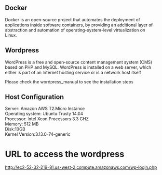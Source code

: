 
Docker
--------
Docker is an open-source project that automates the deployment of applications inside software containers, 
by providing an additional layer of abstraction and automation of operating-system-level virtualization on Linux.

Wordpress
---------
WordPress is a free and open-source content management system (CMS) based on PHP and MySQL. 
WordPress is installed on a web server, which either is part of an Internet hosting service or is a network host itself

Please check the wordpress_manual to see the installation steps<br />



Host Configuration
------------------
Server: Amazon AWS T2.Micro Instance<br />
Operating system: Ubuntu Trusty 14.04<br />
Processor:  Intel Xeon Processors 3.3 GHZ<br />
Memory: 512 MB<br />
Disk:10GB<br />
Kernel Version:3.13.0-74-generic<br />

# URL to access the wordpress 

http://ec2-52-32-219-81.us-west-2.compute.amazonaws.com/wp-login.php


